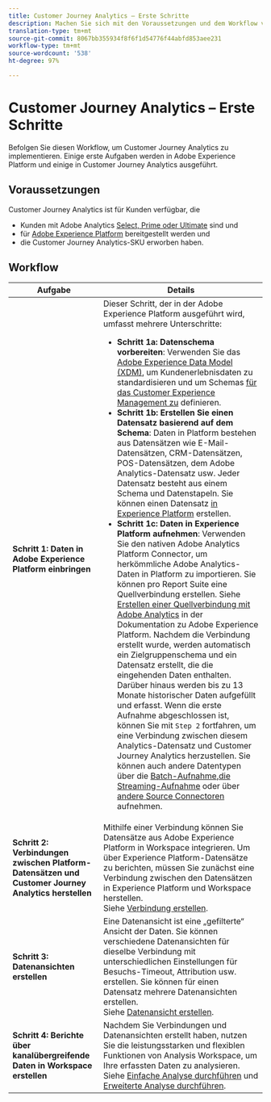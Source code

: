 ```yaml
---
title: Customer Journey Analytics – Erste Schritte
description: Machen Sie sich mit den Voraussetzungen und dem Workflow vertraut, die für die Implementierung von Customer Journey Analytics erforderlich sind.
translation-type: tm+mt
source-git-commit: 8067bb355934f8f6f1d54776f44abfd853aee231
workflow-type: tm+mt
source-wordcount: '538'
ht-degree: 97%

---
```



# Customer Journey Analytics – Erste Schritte

Befolgen Sie diesen Workflow, um Customer Journey Analytics zu implementieren. Einige erste Aufgaben werden in Adobe Experience Platform und einige in Customer Journey Analytics ausgeführt.

## Voraussetzungen

Customer Journey Analytics ist für Kunden verfügbar, die

* Kunden mit Adobe Analytics [Select, Prime oder Ultimate](https://www.adobe.com/de/analytics/compare-adobe-analytics-packages.html) sind und
* für [Adobe Experience Platform](https://www.adobe.com/de/experience-platform.html) bereitgestellt werden und
* die Customer Journey Analytics-SKU erworben haben.

## Workflow

| Aufgabe | Details |
|---|---|
| **Schritt 1: Daten in Adobe Experience Platform einbringen** | Dieser Schritt, der in der Adobe Experience Platform ausgeführt wird, umfasst mehrere Unterschritte:<ul><li>**Schritt 1a: Datenschema vorbereiten**: Verwenden Sie das [Adobe Experience Data Model (XDM)](https://docs.adobe.com/content/help/de-DE/experience-platform/xdm/home.translate.html), um Kundenerlebnisdaten zu standardisieren und um Schemas [für das Customer Experience Management zu](https://docs.adobe.com/content/help/de-DE/experience-platform/tutorials/home.translate.html#!api-specification/markdown/narrative/tutorials/schema_editor_tutorial/schema_editor_tutorial.md) definieren.</li><li>**Schritt 1b: Erstellen Sie einen Datensatz basierend auf dem Schema**: Daten in Platform bestehen aus Datensätzen wie E-Mail-Datensätzen, CRM-Datensätzen, POS-Datensätzen, dem Adobe Analytics-Datensatz usw. Jeder Datensatz besteht aus einem Schema und Datenstapeln. Sie können einen Datensatz [in Experience Platform](https://docs.adobe.com/content/help/de-DE/experience-platform/tutorials/home.translate.html#!api-specification/markdown/narrative/tutorials/creating_a_dataset_tutorial/creating_a_dataset_tutorial.md) erstellen.</li><li>**Schritt 1c: Daten in Experience Platform aufnehmen**: Verwenden Sie den nativen Adobe Analytics Platform Connector, um herkömmliche Adobe Analytics-Daten in Platform zu importieren. Sie können pro Report Suite eine Quellverbindung erstellen. Siehe [Erstellen einer Quellverbindung mit Adobe Analytics](https://docs.adobe.com/content/help/de-DE/experience-platform/tutorials/home.translate.html#!api-specification/markdown/narrative/tutorials/sources_tutorial/adobe-analytics-ui-tutorial.md) in der Dokumentation zu Adobe Experience Platform. Nachdem die Verbindung erstellt wurde, werden automatisch ein Zielgruppenschema und ein Datensatz erstellt, die die eingehenden Daten enthalten. Darüber hinaus werden bis zu 13 Monate historischer Daten aufgefüllt und erfasst. Wenn die erste Aufnahme abgeschlossen ist, können Sie mit `Step 2` fortfahren, um eine Verbindung zwischen diesem Analytics-Datensatz und Customer Journey Analytics herzustellen. Sie können auch andere Datentypen über die [Batch-Aufnahme](https://docs.adobe.com/content/help/de-DE/experience-platform/ingestion/home.translate.html#!api-specification/markdown/narrative/technical_overview/ingest_architectural_overview/ingest_architectural_overview.md),[die Streaming-Aufnahme](https://docs.adobe.com/content/help/de-DE/experience-platform/ingestion/home.translate.html#!api-specification/markdown/narrative/technical_overview/streaming_ingest/streaming_ingest_overview.md) oder über [andere Source Connectoren](https://docs.adobe.com/content/help/de-DE/experience-platform/ingestion/home.translate.html#!api-specification/markdown/narrative/technical_overview/acp_connectors_overview/acp-connectors-overview.md) aufnehmen.</li></ul> |
| **Schritt 2: Verbindungen zwischen Platform-Datensätzen und Customer Journey Analytics herstellen** | Mithilfe einer Verbindung können Sie Datensätze aus Adobe Experience Platform in Workspace integrieren. Um über Experience Platform-Datensätze zu berichten, müssen Sie zunächst eine Verbindung zwischen den Datensätzen in Experience Platform und Workspace herstellen.<br>Siehe [Verbindung erstellen](/help/connections/create-connection.md). |
| **Schritt 3: Datenansichten erstellen** | Eine Datenansicht ist eine „gefilterte“ Ansicht der Daten. Sie können verschiedene Datenansichten für dieselbe Verbindung mit unterschiedlichen Einstellungen für Besuchs-Timeout, Attribution usw. erstellen. Sie können für einen Datensatz mehrere Datenansichten erstellen.<br>Siehe [Datenansicht erstellen](/help/data-views/create-dataview.md). |
| **Schritt 4: Berichte über kanalübergreifende Daten in Workspace erstellen** | Nachdem Sie Verbindungen und Datenansichten erstellt haben, nutzen Sie die leistungsstarken und flexiblen Funktionen von Analysis Workspace, um Ihre erfassten Daten zu analysieren.<br>Siehe [Einfache Analyse durchführen](/help/analysis-workspace/perform-basic-analysis.md) und [Erweiterte Analyse durchführen](/help/analysis-workspace/perform-adv-analysis.md). |
